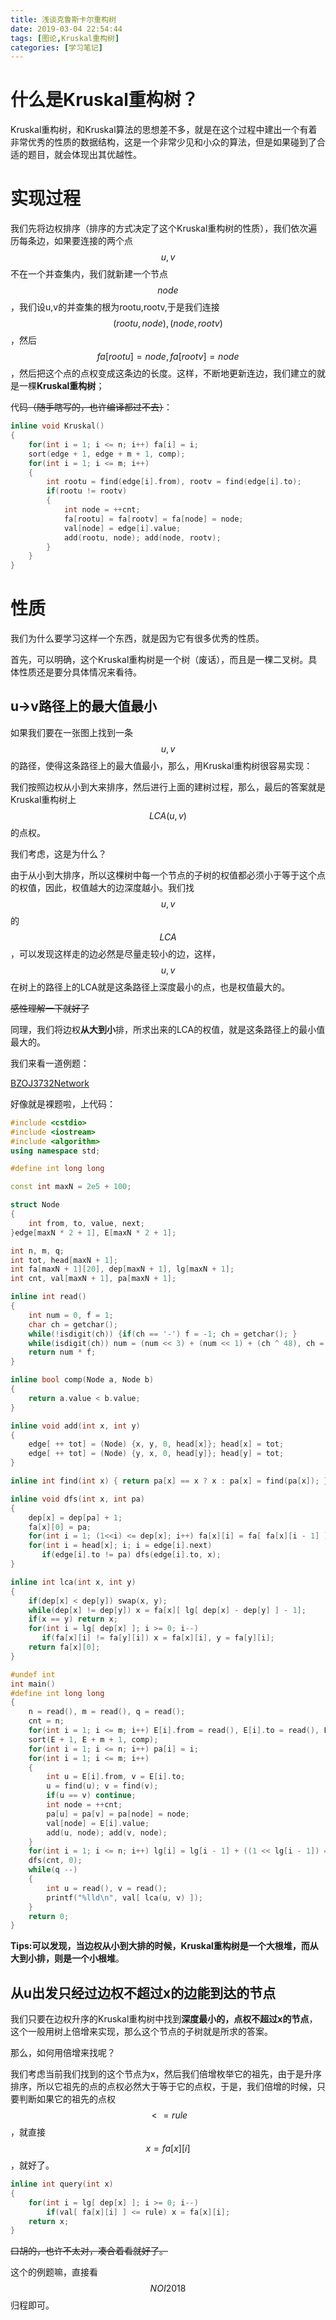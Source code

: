```yaml
---
title: 浅谈克鲁斯卡尔重构树
date: 2019-03-04 22:54:44
tags: [图论,Kruskal重构树]
categories: [学习笔记]
---
```


# 什么是Kruskal重构树？

Kruskal重构树，和Kruskal算法的思想差不多，就是在这个过程中建出一个有着非常优秀的性质的数据结构，这是一个非常少见和小众的算法，但是如果碰到了合适的题目，就会体现出其优越性。

<!--more-->

# 实现过程

我们先将边权排序（排序的方式决定了这个Kruskal重构树的性质），我们依次遍历每条边，如果要连接的两个点$$u,v$$不在一个并查集内，我们就新建一个节点$$node$$，我们设u,v的并查集的根为rootu,rootv,于是我们连接$$(rootu,node),(node,rootv)$$，然后$$fa[rootu] = node, fa[rootv] = node$$，然后把这个点的点权变成这条边的长度。这样，不断地更新连边，我们建立的就是一棵**Kruskal重构树**；

代码~~（随手瞎写的，也许编译都过不去）~~：

```c++
inline void Kruskal()
{
    for(int i = 1; i <= n; i++) fa[i] = i;
    sort(edge + 1, edge + m + 1, comp);
    for(int i = 1; i <= m; i++)
    {
        int rootu = find(edge[i].from), rootv = find(edge[i].to);
        if(rootu != rootv)
        {
            int node = ++cnt;
            fa[rootu] = fa[rootv] = fa[node] = node;
            val[node] = edge[i].value;
            add(rootu, node); add(node, rootv);
        }
    }
}
```

# 性质

我们为什么要学习这样一个东西，就是因为它有很多优秀的性质。

首先，可以明确，这个Kruskal重构树是一个树（废话），而且是一棵二叉树。具体性质还是要分具体情况来看待。

## u->v路径上的最大值最小

如果我们要在一张图上找到一条$$u,v$$的路径，使得这条路径上的最大值最小，那么，用Kruskal重构树很容易实现：

我们按照边权从小到大来排序，然后进行上面的建树过程，那么，最后的答案就是Kruskal重构树上$$LCA(u,v)$$的点权。

我们考虑，这是为什么？

由于从小到大排序，所以这棵树中每一个节点的子树的权值都必须小于等于这个点的权值，因此，权值越大的边深度越小。我们找$$u,v$$的$$LCA$$，可以发现这样走的边必然是尽量走较小的边，这样，$$u,v$$在树上的路径上的LCA就是这条路径上深度最小的点，也是权值最大的。

~~感性理解一下就好了~~

同理，我们将边权**从大到小**排，所求出来的LCA的权值，就是这条路径上的最小值最大的。

我们来看一道例题：

[BZOJ3732Network](https://www.lydsy.com/JudgeOnline/problem.php?id=3732)

好像就是裸题啦，上代码：

```c++
#include <cstdio>
#include <iostream>
#include <algorithm>
using namespace std;

#define int long long

const int maxN = 2e5 + 100;

struct Node
{
    int from, to, value, next;
}edge[maxN * 2 + 1], E[maxN * 2 + 1];

int n, m, q;
int tot, head[maxN + 1];
int fa[maxN + 1][20], dep[maxN + 1], lg[maxN + 1];
int cnt, val[maxN + 1], pa[maxN + 1];

inline int read()
{
    int num = 0, f = 1;
    char ch = getchar();
    while(!isdigit(ch)) {if(ch == '-') f = -1; ch = getchar(); }
    while(isdigit(ch)) num = (num << 3) + (num << 1) + (ch ^ 48), ch = getchar();
    return num * f;
}

inline bool comp(Node a, Node b)
{
    return a.value < b.value;
}

inline void add(int x, int y)
{
    edge[ ++ tot] = (Node) {x, y, 0, head[x]}; head[x] = tot;
    edge[ ++ tot] = (Node) {y, x, 0, head[y]}; head[y] = tot;
}

inline int find(int x) { return pa[x] == x ? x : pa[x] = find(pa[x]); }

inline void dfs(int x, int pa)
{
    dep[x] = dep[pa] + 1;
    fa[x][0] = pa;
    for(int i = 1; (1<<i) <= dep[x]; i++) fa[x][i] = fa[ fa[x][i - 1] ][i - 1];
    for(int i = head[x]; i; i = edge[i].next)
       if(edge[i].to != pa) dfs(edge[i].to, x);
}

inline int lca(int x, int y)
{
    if(dep[x] < dep[y]) swap(x, y);
    while(dep[x] != dep[y]) x = fa[x][ lg[ dep[x] - dep[y] ] - 1];
    if(x == y) return x;
    for(int i = lg[ dep[x] ]; i >= 0; i--)
       if(fa[x][i] != fa[y][i]) x = fa[x][i], y = fa[y][i];
    return fa[x][0];
}

#undef int
int main()
#define int long long
{
    n = read(), m = read(), q = read(); 
    cnt = n;
    for(int i = 1; i <= m; i++) E[i].from = read(), E[i].to = read(), E[i].value = read();
    sort(E + 1, E + m + 1, comp);
    for(int i = 1; i <= n; i++) pa[i] = i;
    for(int i = 1; i <= m; i++)
    {
        int u = E[i].from, v = E[i].to;
        u = find(u); v = find(v);
        if(u == v) continue;
        int node = ++cnt;
        pa[u] = pa[v] = pa[node] = node;
        val[node] = E[i].value;
        add(u, node); add(v, node);
    }
    for(int i = 1; i <= n; i++) lg[i] = lg[i - 1] + ((1 << lg[i - 1]) == i);
    dfs(cnt, 0);
    while(q --)
    {
        int u = read(), v = read();
        printf("%lld\n", val[ lca(u, v) ]);
    }
    return 0;
}
```



**Tips:可以发现，当边权从小到大排的时候，Kruskal重构树是一个大根堆，而从大到小排，则是一个小根堆**。

## 从u出发只经过边权不超过x的边能到达的节点

我们只要在边权升序的Kruskal重构树中找到**深度最小的，点权不超过x的节点**，这个一般用树上倍增来实现，那么这个节点的子树就是所求的答案。

那么，如何用倍增来找呢？

我们考虑当前我们找到的这个节点为x，然后我们倍增枚举它的祖先，由于是升序排序，所以它祖先的点的点权必然大于等于它的点权，于是，我们倍增的时候，只要判断如果它的祖先的点权$$<=rule$$，就直接$$x=fa[x][i]$$，就好了。

```c++
inline int query(int x)
{
    for(int i = lg[ dep[x] ]; i >= 0; i--)
        if(val[ fa[x][i] ] <= rule) x = fa[x][i];
   	return x;
}
```

~~口胡的，也许不太对，凑合着看就好了。~~

这个的例题嘛，直接看$$NOI2018$$归程即可。

